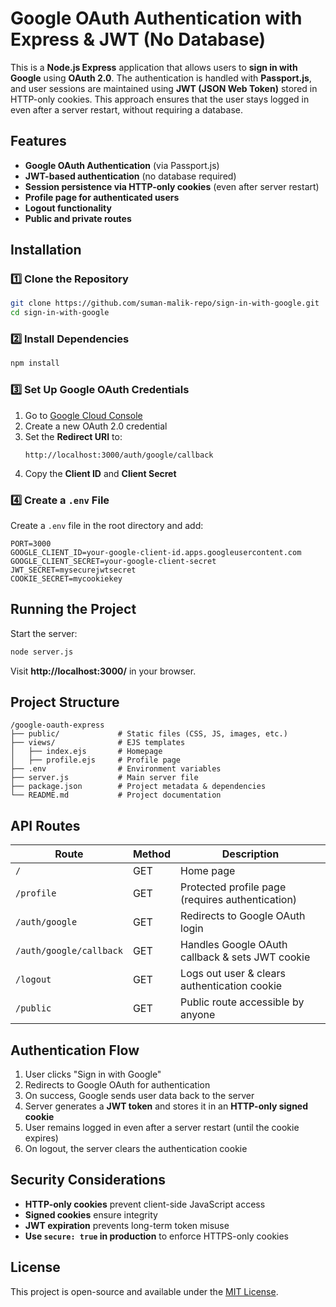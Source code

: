 # Google OAuth Authentication with Express & JWT (No Database)

This is a **Node.js Express** application that allows users to **sign in with Google** using **OAuth 2.0**. The authentication is handled with **Passport.js**, and user sessions are maintained using **JWT (JSON Web Token)** stored in HTTP-only cookies. This approach ensures that the user stays logged in even after a server restart, without requiring a database.

## Features
- **Google OAuth Authentication** (via Passport.js)
- **JWT-based authentication** (no database required)
- **Session persistence via HTTP-only cookies** (even after server restart)
- **Profile page for authenticated users**
- **Logout functionality**
- **Public and private routes**

## Installation
### 1️⃣ Clone the Repository
```sh
git clone https://github.com/suman-malik-repo/sign-in-with-google.git
cd sign-in-with-google
```

### 2️⃣ Install Dependencies
```sh
npm install
```

### 3️⃣ Set Up Google OAuth Credentials
1. Go to [Google Cloud Console](https://console.cloud.google.com/)
2. Create a new OAuth 2.0 credential
3. Set the **Redirect URI** to:
   ```
   http://localhost:3000/auth/google/callback
   ```
4. Copy the **Client ID** and **Client Secret**

### 4️⃣ Create a `.env` File
Create a `.env` file in the root directory and add:
```env
PORT=3000
GOOGLE_CLIENT_ID=your-google-client-id.apps.googleusercontent.com
GOOGLE_CLIENT_SECRET=your-google-client-secret
JWT_SECRET=mysecurejwtsecret
COOKIE_SECRET=mycookiekey
```

## Running the Project
Start the server:
```sh
node server.js
```

Visit **http://localhost:3000/** in your browser.

## Project Structure
```
/google-oauth-express
├── public/             # Static files (CSS, JS, images, etc.)
├── views/              # EJS templates
│   ├── index.ejs       # Homepage
│   ├── profile.ejs     # Profile page
├── .env                # Environment variables
├── server.js           # Main server file
├── package.json        # Project metadata & dependencies
└── README.md           # Project documentation
```

## API Routes
| Route                | Method | Description |
|----------------------|--------|-------------|
| `/`                  | GET    | Home page |
| `/profile`           | GET    | Protected profile page (requires authentication) |
| `/auth/google`       | GET    | Redirects to Google OAuth login |
| `/auth/google/callback` | GET | Handles Google OAuth callback & sets JWT cookie |
| `/logout`            | GET    | Logs out user & clears authentication cookie |
| `/public`            | GET    | Public route accessible by anyone |

## Authentication Flow
1. User clicks "Sign in with Google"
2. Redirects to Google OAuth for authentication
3. On success, Google sends user data back to the server
4. Server generates a **JWT token** and stores it in an **HTTP-only signed cookie**
5. User remains logged in even after a server restart (until the cookie expires)
6. On logout, the server clears the authentication cookie

## Security Considerations
- **HTTP-only cookies** prevent client-side JavaScript access
- **Signed cookies** ensure integrity
- **JWT expiration** prevents long-term token misuse
- **Use `secure: true` in production** to enforce HTTPS-only cookies

## License
This project is open-source and available under the [MIT License](LICENSE).

